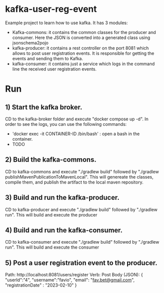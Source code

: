 # kafka-user-reg-event
Example project to learn how to use kafka. It has 3 modules:
- Kafka-commons: it contains the common classes for the producer and consumer. Here the JSON is converted into a generated class using jsonschema2pojo
- kafka-producer: it contains a rest controller on the port 8081 which allows to post user registration events. It is responsible for getting the events and sending them to Kafka.
- kafka-consumer: it contains just a service which logs in the command line the received user registration events. 


# Run 
## 1) Start the kafka broker. 
CD to the kafka-broker folder and execute "docker compose up -d". In order to see the logs, you can use the following commands:
- 'docker exec -it CONTAINER-ID /bin/bash' : open a bash in the container.
- TODO

## 2) Build the kafka-commons.
CD to kafka-commons and execute "./gradlew build" followed by "./gradlew publishMavenPublicationToMavenLocal". This will genereate the classes, compile them, and publish the artifact to the local maven repository.  

## 3) Build and run the kafka-producer.
CD to kafka-producer and execute "./gradlew build" followed by "./gradlew run". This will build and execute the producer

## 4) Build and run the kafka-consumer.
CD to kafka-consumer and execute "./gradlew build" followed by "./gradlew run". This will build and execute the consumer

## 5) Post a user registration event to the producer.
Path: http://localhost:8081/users/register
Verb: Post
Body (JSON):
{
    "userId":"4",
    "username":"favio",
    "email": "fav.bet@gmail.com",
    "registrationDate" : "2023-02-10"
}
